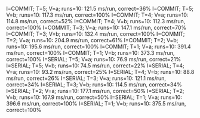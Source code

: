I=COMMIT; T=5; V=a; runs=10: 121.5 ms/run, correct=36%
I=COMMIT; T=5; V=b; runs=10: 117.3 ms/run, correct=100%
I=COMMIT; T=4; V=a; runs=10: 114.8 ms/run, correct=52%
I=COMMIT; T=4; V=b; runs=10: 112.3 ms/run, correct=100%
I=COMMIT; T=3; V=a; runs=10: 147.1 ms/run, correct=70%
I=COMMIT; T=3; V=b; runs=10: 132.4 ms/run, correct=100%
I=COMMIT; T=2; V=a; runs=10: 204.9 ms/run, correct=61%
I=COMMIT; T=2; V=b; runs=10: 195.6 ms/run, correct=100%
I=COMMIT; T=1; V=a; runs=10: 391.4 ms/run, correct=100%
I=COMMIT; T=1; V=b; runs=10: 373.3 ms/run, correct=100%
I=SERIAL; T=5; V=a; runs=10:  76.9 ms/run, correct=21%
I=SERIAL; T=5; V=b; runs=10:  74.5 ms/run, correct=22%
I=SERIAL; T=4; V=a; runs=10:  93.2 ms/run, correct=25%
I=SERIAL; T=4; V=b; runs=10:  88.8 ms/run, correct=26%
I=SERIAL; T=3; V=a; runs=10: 121.1 ms/run, correct=34%
I=SERIAL; T=3; V=b; runs=10: 114.5 ms/run, correct=34%
I=SERIAL; T=2; V=a; runs=10: 177.1 ms/run, correct=50%
I=SERIAL; T=2; V=b; runs=10: 167.9 ms/run, correct=50%
I=SERIAL; T=1; V=a; runs=10: 396.6 ms/run, correct=100%
I=SERIAL; T=1; V=b; runs=10: 375.5 ms/run, correct=100%
